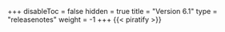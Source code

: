 +++
disableToc = false
hidden = true
title = "Version 6.1"
type = "releasenotes"
weight = -1
+++
{{< piratify >}}
